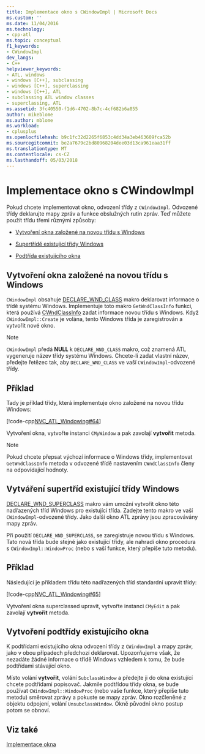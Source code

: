 ```yaml
---
title: Implementace okno s CWindowImpl | Microsoft Docs
ms.custom: ''
ms.date: 11/04/2016
ms.technology:
- cpp-atl
ms.topic: conceptual
f1_keywords:
- CWindowImpl
dev_langs:
- C++
helpviewer_keywords:
- ATL, windows
- windows [C++], subclassing
- windows [C++], superclassing
- windows [C++], ATL
- subclassing ATL window classes
- superclassing, ATL
ms.assetid: 3fc40550-f1d6-4702-8b7c-4cf682b6a855
author: mikeblome
ms.author: mblome
ms.workload:
- cplusplus
ms.openlocfilehash: b9c1fc32d2265f6853c4dd34a3eb463609fca52b
ms.sourcegitcommit: be2a7679c2bd80968204dee03d13ca961eaa31ff
ms.translationtype: MT
ms.contentlocale: cs-CZ
ms.lasthandoff: 05/03/2018
---
```

# <a name="implementing-a-window-with-cwindowimpl"></a>Implementace okno s CWindowImpl
Pokud chcete implementovat okno, odvození třídy z `CWindowImpl`. Odvozené třídy deklarujte mapy zpráv a funkce obslužných rutin zpráv. Teď můžete použít třídu třemi různými způsoby:  
  
-   [Vytvoření okna založené na novou třídu s Windows](#_atl_creating_a_window_based_on_a_new_windows_class)  
  
-   [Supertřídě existující třídy Windows](#_atl_superclassing_an_existing_windows_class)  
  
-   [Podtřída existujícího okna](#_atl_subclassing_an_existing_window)  
  
##  <a name="_atl_creating_a_window_based_on_a_new_windows_class"></a> Vytvoření okna založené na novou třídu s Windows  
 `CWindowImpl` obsahuje [DECLARE_WND_CLASS](reference/window-class-macros.md#declare_wnd_class) makro deklarovat informace o třídě systému Windows. Implementuje toto makro `GetWndClassInfo` funkci, která používá [CWndClassInfo](../atl/reference/cwndclassinfo-class.md) zadat informace novou třídu s Windows. Když `CWindowImpl::Create` je volána, tento Windows třída je zaregistrován a vytvořit nové okno.  
  
> [!NOTE]
>  `CWindowImpl` předá **NULL** k `DECLARE_WND_CLASS` makro, což znamená ATL vygeneruje název třídy systému Windows. Chcete-li zadat vlastní název, předejte řetězec tak, aby `DECLARE_WND_CLASS` ve vaší `CWindowImpl`-odvozené třídy.  
  
## <a name="example"></a>Příklad  
 Tady je příklad třídy, která implementuje okno založené na novou třídu Windows:  
  
 [!code-cpp[NVC_ATL_Windowing#64](../atl/codesnippet/cpp/implementing-a-window-with-cwindowimpl_1.h)]  
  
 Vytvoření okna, vytvořte instanci `CMyWindow` a pak zavolají **vytvořit** metoda.  
  
> [!NOTE]
>  Pokud chcete přepsat výchozí informace o Windows třídy, implementovat `GetWndClassInfo` metoda v odvozené třídě nastavením `CWndClassInfo` členy na odpovídající hodnoty.  
  
##  <a name="_atl_superclassing_an_existing_windows_class"></a> Vytváření supertříd existující třídy Windows  
 [DECLARE_WND_SUPERCLASS](reference/window-class-macros.md#declare_wnd_superclass) makro vám umožní vytvořit okno této nadřazených tříd Windows pro existující třída. Zadejte tento makro ve vaší `CWindowImpl`-odvozené třídy. Jako další okno ATL zprávy jsou zpracovávány mapy zpráv.  
  
 Při použití `DECLARE_WND_SUPERCLASS`, se zaregistruje novou třídu s Windows. Tato nová třída bude stejné jako existující třídy, ale nahradí okno procedura s `CWindowImpl::WindowProc` (nebo s vaší funkce, který přepíše tuto metodu).  
  
## <a name="example"></a>Příklad  
 Následující je příkladem třídu této nadřazených tříd standardní upravit třídy:  
  
 [!code-cpp[NVC_ATL_Windowing#65](../atl/codesnippet/cpp/implementing-a-window-with-cwindowimpl_2.h)]  
  
 Vytvoření okna superclassed upravit, vytvořte instanci `CMyEdit` a pak zavolají **vytvořit** metoda.  
  
##  <a name="_atl_subclassing_an_existing_window"></a> Vytvoření podtřídy existujícího okna  
 K podtřídami existujícího okna odvození třídy z `CWindowImpl` a mapy zpráv, jako v obou případech předchozí deklarovat. Upozorňujeme však, že nezadáte žádné informace o třídě Windows vzhledem k tomu, že bude podtřídami stávající okno.  
  
 Místo volání **vytvořit**, volání `SubclassWindow` a předejte ji do okna existující chcete podtřídami popisovač. Jakmile podtřídou třídy okna, se bude používat `CWindowImpl::WindowProc` (nebo vaše funkce, který přepíše tuto metodu) směrovat zprávy a pokuste se mapy zpráv. Okno rozčleněné z objektu odpojení, volání `UnsubclassWindow`. Okně původní okno postup potom se obnoví.  
  
## <a name="see-also"></a>Viz také  
 [Implementace okna](../atl/implementing-a-window.md)


